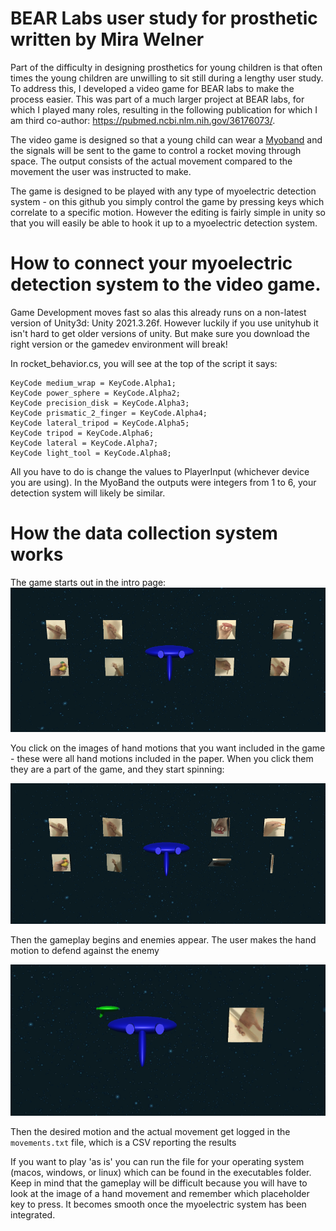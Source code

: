# BEAR Labs user study for prosthetic written by Mira Welner
Part of the difficulty in designing prosthetics for young children is that often times the young children are unwilling to sit still during a lengthy user study. To address this, I developed a video game for BEAR labs to make the process easier. This was part of a much larger project at BEAR labs, for which I played many roles, resulting in the following publication for which I am third co-author: https://pubmed.ncbi.nlm.nih.gov/36176073/.

The video game is designed so that a young child can wear a [Myoband](https://time.com/4173507/myo-armband-review/) and the signals will be sent to the game to control a rocket moving through space. The output consists of the actual movement compared to the movement the user was instructed to make.

The game is designed to be played with any type of myoelectric detection system - on this github you simply control the game by pressing keys which correlate to a specific motion. However the editing is fairly simple in unity so that you will easily be able to hook it up to a myoelectric detection system.

# How to connect your myoelectric detection system to the video game.
Game Development moves fast so alas this already runs on a non-latest version of Unity3d: Unity 2021.3.26f. However luckily if you use unityhub it isn't hard to get older versions of unity. But make sure you download the right version or the gamedev environment will break!

In rocket_behavior.cs, you will see at the top of the script it says:

```
KeyCode medium_wrap = KeyCode.Alpha1;
KeyCode power_sphere = KeyCode.Alpha2;
KeyCode precision_disk = KeyCode.Alpha3;
KeyCode prismatic_2_finger = KeyCode.Alpha4;
KeyCode lateral_tripod = KeyCode.Alpha5;
KeyCode tripod = KeyCode.Alpha6;
KeyCode lateral = KeyCode.Alpha7;
KeyCode light_tool = KeyCode.Alpha8;
```

All you have to do is change the values to PlayerInput (whichever device you are using). In the MyoBand the outputs were integers from 1 to 6, your detection system will likely be similar.

# How the data collection system works
The game starts out in the intro page: ![introduction_screen](game_images/introduction_screen.png)

You click on the images of hand motions that you want included in the game - these were all hand motions included in the paper. When you click them they are a part of the game, and they start spinning:

![introduction_screen_movement](game_images/introduction_screen_movement.png)

Then the gameplay begins and enemies appear. The user makes the hand motion to defend against the enemy

![introduction_screen_movement](game_images/enemy.png)

Then the desired motion and the actual movement get logged in the `movements.txt` file, which is a CSV reporting the results

If you want to play 'as is' you can run the file for your operating system (macos, windows, or linux) which can be found in the executables folder. Keep in mind that the gameplay will be difficult because you will have to look at the image of a hand movement and remember which placeholder key to press. It becomes smooth once the myoelectric system has been integrated.
